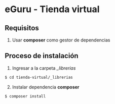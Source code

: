 
eGuru - Tienda virtual
==================

Requisitos
--------------------------------

1. Usar **composer** como gestor de dependencias 

Proceso de instalación
--------------------------------

1. Ingresar a la carpeta *_librerias*
``` sh
$ cd tienda-virtual/_librerias
```
2. Instalar dependencia **composer**
``` sh
$ composer install
```